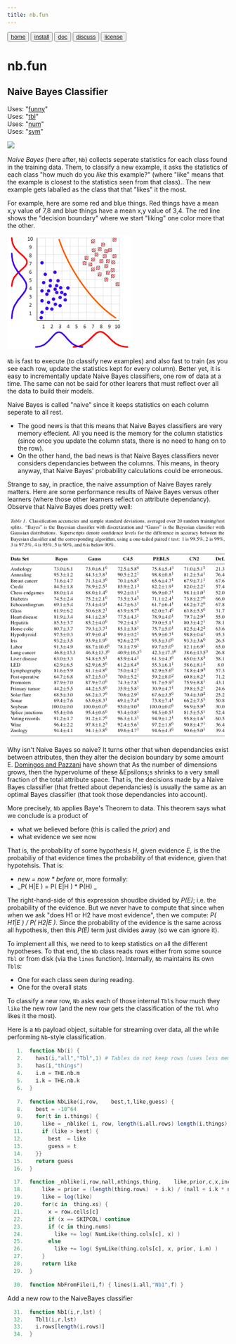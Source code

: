 ```yaml
---
title: nb.fun
---
```


<button class="button button1"><a href="/fun/index">home</a></button>   <button class="button button2"><a href="/fun/INSTALL">install</a></button>   <button class="button button1"><a href="/fun/ABOUT">doc</a></button>   <button class="button button2"><a href="http://github.com/timm/fun/issues">discuss</a></button>    <button class="button button1"><a href="/fun/LICENSE">license</a></button> <br>



# nb.fun
## Naive Bayes Classifier

Uses:  "[funny](funny)"<br>
Uses:  "[tbl](tbl)"<br>
Uses:  "[num](num)"<br>
Uses:  "[sym](sym)"<br>

<img src="http://yuml.me/diagram/plain;dir:lr/class/[Nb||NbLike();]1-things-1*[Tbl], [Tbl]1-*[Num||NumLike();], [Tbl]1-*[Sym||SymLike()]">

_Naive Bayes_ (here after, `Nb`) collects seperate statistics
for each class found in the training data.
Them, to classify a new example, it asks the statistics of
each class "how much do you _like_ this example?"
(where "like" means that the example is closest to the statistics
seen from that class)..
The new example gets laballed as the class that
 that "likes" it the most.

For example, here are some red and blue things.
Red things have a mean x,y value of 7,8 and blue things have a mean x,y value of 3,4.
The red line shows the "decision boundary" where we start "liking" one color
more that the other. 

![](assets/img/bayes102.png)

`Nb`  is fast to execute (to classify new examples) and  also fast to train
(as you see each row, update the statistics kept for every column).
Better yet, it is easy to incrementally update Naive Bayes classifiers, one row
of data at a time. The  same can not be said for other learers that must reflect
over all the data to build their models.

Naive Bayes is called "naive" since it keeps statistics on each
column seperate to all rest.

-  The good news is that this means
that Naive Bayes classifiers are very memory effecient. All
you need is the memory for the column statistics
(since once you  update the column stats, there is no need to hang on to the row).
- On the other hand, the bad news is that Naive Bayes classifiers never considers dependancies
between the columns. This means, in theory anyway, that Naive Bayes' probability
calculations could be erroneous.

Strange to say, in practice, the naive assumption of
 Naive Bayes 
 rarely matters. Here are some performance results
of Naive Bayes versus other learners (where those other learners reflect
on attribute dependancy). Observe that Naive Bayes does pretty well:

[![](assets/img/bayes301.png)](http://engr.case.edu/ray_soumya/mlrg/optimality_of_nb.pdf)  

Why isn't Naive Bayes so naive?
It turns other that
when  dependancies exist between attributes, then they alter the decision boundary by some
amount &Epsilon;. 
[Domingos and Pazzani](http://engr.case.edu/ray_soumya/mlrg/optimality_of_nb.pdf)  have
shown that
As the number of dimensions grows,
then the hypervolume of these &Epsilons;s shrinks to a very small fraction  of the total
attribute space. That is, the decisions made by a Naive Bayes classifier (that fretted
about dependancies) is usually the same as an optimal Bayes classifier (that took
those dependancies into account).

More precisely, `Nb` applies Baye's Theorem to data. This theorem
says what we conclude is a product of

- what we believed before (this is called the _prior_) and 
- what evidence we see now

That is, the probability of some hypothesis _H_,
 given evidence _E_, is
 the
the probabiliy of that evidence times the probability of that evidence, given that hypotehsis. That is:

- _new = now * before_ or, more formally:
- _P( H\|E ) = P( E\|H ) * P(H) _

The right-hand-side of this expression shoudlbe  divided by 
_P(E)_; i.e. the probability of the evidence. But we never have to compute that since when
when  we ask "does H1 or H2 have most evidence", then we compute:
 _P( H1|E ) / P( H2|E )_. 
Since the probability of the 
evidence is the same across all hypothesis, then this _P(E)_ term
just divides away (so we can ignore it).

To implement all this, we need to to keep statistics on all the different
hypotheses.
To that end, the `Nb` class reads rows either from some source `Tbl` or from
disk (via the `lines` function).  Internally, `Nb` maintains its
own `Tbl`s:

- One for each class seen during reading.
- One for the overall stats
 
To classify a new row, `Nb` asks each of those internal `Tbl`s how
much they `like` the new row (and the new row gets the classification
of the `Tbl` who likes it the most).

Here is a `Nb` payload object,
suitable for streaming over data, all the while
performing `Nb`-style classification.


```awk
   1.  function Nb(i) {
   2.    has1(i,"all","Tbl",1) # Tables do not keep rows (uses less memory).
   3.    has(i,"things")
   4.    i.m = THE.nb.m
   5.    i.k = THE.nb.k
   6.  }
```

```awk
   7.  function NbLike(i,row,    best,t,like,guess) {
   8.    best = -10^64
   9.    for(t in i.things) {
  10.      like = _nblike( i, row, length(i.all.rows) length(i.things), i.things[t]))
  11.      if (like > best) {
  12.        best  = like
  13.        guess = t
  14.    }}
  15.    return guess
  16.  }
```

```awk
  17.  function _nblike(i,row,nall,nthings,thing,    like,prior,c,x,inc) {
  18.      like = prior = (length(thing.rows)  + i.k) / (nall + i.k * nthings)
  19.      like = log(like)
  20.      for(c in  thing.xs) {
  21.        x = row.cells[c]
  22.        if (x == SKIPCOL) continue
  23.        if (c in thing.nums)
  24.          like += log( NumLike(thing.cols[c], x) )
  25.        else
  26.          like += log( SymLike(thing.cols[c], x, prior, i.m) )
  27.      }
  28.      return like
  29.  }
```

```awk
  30.  function NbFromFile(i,f) { lines(i.all,"Nb1",f) }
```

Add a new row to the NaiveBayes classifier

```awk
  31.  function Nb1(i,r,lst) {
  32.    Tbl1(i,r,lst)
  33.    i.rows[length(i.rows)]
  34.  }
```

